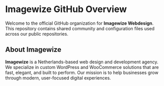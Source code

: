 # Imagewize GitHub Overview

Welcome to the official GitHub organization for **Imagewize Webdesign**.  
This repository contains shared community and configuration files used across our public repositories.

## About Imagewize

**Imagewize** is a Netherlands-based web design and development agency. We specialize in custom WordPress and WooCommerce solutions that are fast, elegant, and built to perform. Our mission is to help businesses grow through modern, user-focused digital experiences.
